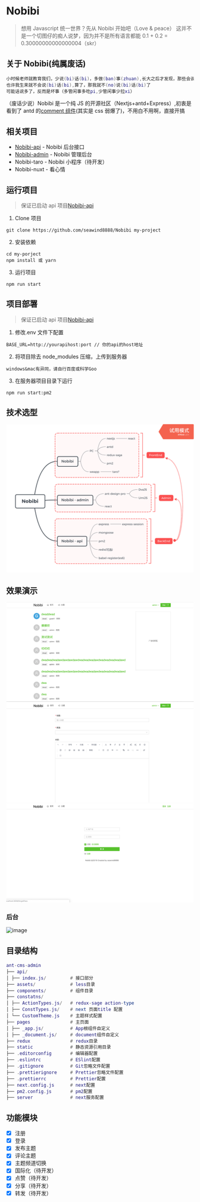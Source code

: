 # Nobibi

> 想用 Javascript 统一世界？先从 Nobibi 开始吧（Love & peace）
> 这并不是一个切图仔的痴人说梦，因为并不是所有语言都能 0.1 + 0.2 = 0.30000000000000004（skr）

## 关于 Nobibi(纯属废话)

```lua
小时候老师就教育我们，少说(bi)话(bi)，多做(ban)事(zhuan),长大之后才发现，那些会说(bi)话(bi)的都成了领(sha)导(bi),而我依然只会做事(coding)
也许我生来就不会说(bi)话(bi),算了，那我就不(no)说(bi)话(bi)了
可能话说多了，反而是坏事（多管闲事多吃pi,少管闲事少拉xi）
```

（废话少说）Nobibi 是一个纯 JS 的开源社区（Nextjs+antd+Express）,初衷是看到了 antd 的[comment 组件](https://ant.design/components/comment-cn/)(其实是 css 弱爆了)，不用白不用啊，直接开搞

## 相关项目

- [Nobibi-api](https://github.com/seawind8888/Nobibi-api) - Nobibi 后台接口
- [Nobibi-admin](https://github.com/seawind8888/Nobibi-admin) - Nobibi 管理后台
- Nobibi-taro - Nobibi 小程序（待开发）
- Nobibi-nuxt - 看心情

## 运行项目

> 保证已启动 api 项目[Nobibi-api](https://github.com/seawind8888/Nobibi-api)

1. Clone 项目

```
git clone https://github.com/seawind8888/Nobibi my-project
```

2. 安装依赖

```
cd my-porject
npm install 或 yarn
```

3. 运行项目

```
npm run start
```

## 项目部署

> 保证已启动 api 项目[Nobibi-api](https://github.com/seawind8888/Nobibi-api)

1. 修改.env 文件下配置

```
BASE_URL=http://yourapihost:port // 你的api的host地址

```

2. 将项目除去 node_modules 压缩，上传到服务器

```
windows&mac有异同，请自行百度或科学Goo

```

3. 在服务器项目目录下运行

```
npm run start:pm2

```

## 技术选型

![image](/screenshot/Nobibi-structure.png)

## 效果演示

![image](/screenshot/screenshot1.png)
![image](/screenshot/screenshot2.png)
![image](/screenshot/screenshot3.png)

### 后台

![image](/preview/demo.gif)

## 目录结构

```lua
ant-cms-admin
├── api/
│ ├── index.js/         # 接口部分
├── assets/             # less目录
├── components/         # 组件目录
├── constatns/
│ ├── ActionTypes.js/   # redux-sage action-type
│ ├── ConstTypes.js/    # next 页面title 配置
│ └── CustomTheme.js    # 主题样式配置
├── pages               # 主页面
│ ├── _app.js/          # App根组件自定义
│ ├── _document.js/     # document组件自定义
├── redux               # redux目录
├── static              # 静态资源引用目录
├── .editorconfig       # 编辑器配置
├── .eslintrc           # ESlint配置
├── .gitignore          # Git忽略文件配置
├── .prettierignore     # Prettier忽略文件配置
├── .prettierrc         # Prettier配置
├── next.config.js      # next配置
├── pm2.config.js       # pm2配置
├── server              # next服务配置
```

## 功能模块

- [x] 注册
- [x] 登录
- [x] 发布主题
- [x] 评论主题
- [x] 主题频道切换
- [x] 国际化（待开发）
- [x] 点赞（待开发）
- [x] 分享（待开发）
- [x] 转发（待开发）
